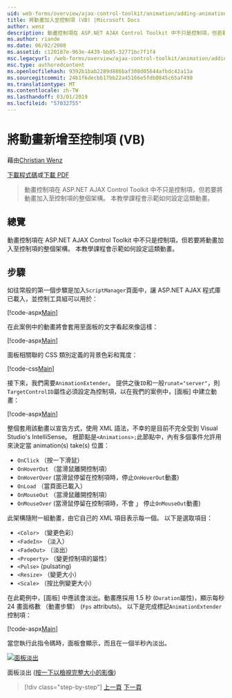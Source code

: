 ```yaml
---
uid: web-forms/overview/ajax-control-toolkit/animation/adding-animation-to-a-control-vb
title: 將動畫加入至控制項 (VB) |Microsoft Docs
author: wenz
description: 動畫控制項在 ASP.NET AJAX Control Toolkit 中不只是控制項，但若要將動畫加入至控制項的整個架構。 本教學課程示範如何...
ms.author: riande
ms.date: 06/02/2008
ms.assetid: c120187e-963e-4439-bb85-32771bc7f1f4
msc.legacyurl: /web-forms/overview/ajax-control-toolkit/animation/adding-animation-to-a-control-vb
msc.type: authoredcontent
ms.openlocfilehash: 9392b1bab2289d886baf308d05644afbdc42a13a
ms.sourcegitcommit: 24b1f6decbb17bb22a45166e5fdb0845c65af498
ms.translationtype: MT
ms.contentlocale: zh-TW
ms.lasthandoff: 03/01/2019
ms.locfileid: "57032755"
---
```

<a name="adding-animation-to-a-control-vb"></a>將動畫新增至控制項 (VB)
====================
藉由[Christian Wenz](https://github.com/wenz)

[下載程式碼](http://download.microsoft.com/download/f/9/a/f9a26acd-8df4-4484-8a18-199e4598f411/Animation1.vb.zip)或[下載 PDF](http://download.microsoft.com/download/6/7/1/6718d452-ff89-4d3f-a90e-c74ec2d636a3/animation1VB.pdf)

> 動畫控制項在 ASP.NET AJAX Control Toolkit 中不只是控制項，但若要將動畫加入至控制項的整個架構。 本教學課程會示範如何設定這類動畫。


## <a name="overview"></a>總覽

動畫控制項在 ASP.NET AJAX Control Toolkit 中不只是控制項，但若要將動畫加入至控制項的整個架構。 本教學課程會示範如何設定這類動畫。

## <a name="steps"></a>步驟

如往常般的第一個步驟是加入`ScriptManager`頁面中，讓 ASP.NET AJAX 程式庫已載入，並控制工具組可以用於：

[!code-aspx[Main](adding-animation-to-a-control-vb/samples/sample1.aspx)]

在此案例中的動畫將會套用至面板的文字看起來像這樣：

[!code-aspx[Main](adding-animation-to-a-control-vb/samples/sample2.aspx)]

面板相關聯的 CSS 類別定義的背景色彩和寬度：

[!code-css[Main](adding-animation-to-a-control-vb/samples/sample3.css)]

接下來，我們需要`AnimationExtender`。 提供之後`ID`和一般`runat="server"`，則`TargetControlID`屬性必須設定為控制項，以在我們的案例中，[面板] 中建立動畫：

[!code-aspx[Main](adding-animation-to-a-control-vb/samples/sample4.aspx)]

整個套用該動畫以宣告方式，使用 XML 語法，不幸的是目前不完全受到 Visual Studio's IntelliSense。 根節點是`<Animations>;`此節點中，內有多個事件允許用來決定當 animation(s) take(s) 位置：

- `OnClick` （按一下滑鼠）
- `OnHoverOut` （當滑鼠離開控制項）
- `OnHoverOver` (當滑鼠停留在控制項時，停止`OnHoverOut`動畫)
- `OnLoad` （當頁面已載入）
- `OnMouseOut` （當滑鼠離開控制項）
- `OnMouseOver` (當滑鼠停留在控制項時，不會 」 停止`OnMouseOut`動畫)

此架構隨附一組動畫，由它自己的 XML 項目表示每一個。 以下是選取項目：

- `<Color>` （變更色彩）
- `<FadeIn>` （淡入）
- `<FadeOut>` （淡出）
- `<Property>` （變更控制項的屬性）
- `<Pulse>` (pulsating)
- `<Resize>` （變更大小）
- `<Scale>` （按比例變更大小）

在此範例中，[面板] 中應該會淡出。動畫應採用 1.5 秒 (`Duration`屬性)，顯示每秒 24 畫面格數 （動畫步驟） (`Fps` attributs)。 以下是完成標記`AnimationExtender`控制項：

[!code-aspx[Main](adding-animation-to-a-control-vb/samples/sample5.aspx)]

當您執行此指令碼時，面板會顯示，而且在一個半秒內淡出。


[![面板淡出](adding-animation-to-a-control-vb/_static/image2.png)](adding-animation-to-a-control-vb/_static/image1.png)

面板淡出 ([按一下以檢視完整大小的影像](adding-animation-to-a-control-vb/_static/image3.png))

> [!div class="step-by-step"]
> [上一頁](dynamically-controlling-updatepanel-animations-cs.md)
> [下一頁](executing-several-animations-at-the-same-time-vb.md)
